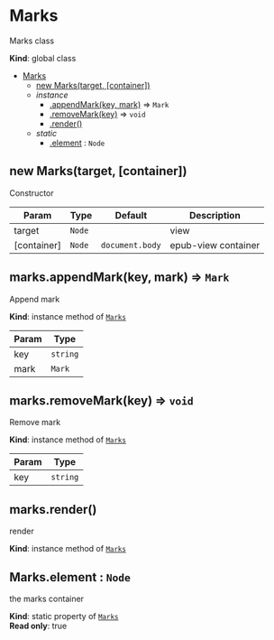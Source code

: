 <a name="Marks"></a>

# Marks
Marks class

**Kind**: global class  

* [Marks](#Marks)
    * [new Marks(target, [container])](#new_Marks_new)
    * _instance_
        * [.appendMark(key, mark)](#Marks+appendMark) ⇒ <code>Mark</code>
        * [.removeMark(key)](#Marks+removeMark) ⇒ <code>void</code>
        * [.render()](#Marks+render)
    * _static_
        * [.element](#Marks.element) : <code>Node</code>

<a name="new_Marks_new"></a>

## new Marks(target, [container])
Constructor


| Param | Type | Default | Description |
| --- | --- | --- | --- |
| target | <code>Node</code> |  | view |
| [container] | <code>Node</code> | <code>document.body</code> | epub-view container |

<a name="Marks+appendMark"></a>

## marks.appendMark(key, mark) ⇒ <code>Mark</code>
Append mark

**Kind**: instance method of [<code>Marks</code>](#Marks)  

| Param | Type |
| --- | --- |
| key | <code>string</code> | 
| mark | <code>Mark</code> | 

<a name="Marks+removeMark"></a>

## marks.removeMark(key) ⇒ <code>void</code>
Remove mark

**Kind**: instance method of [<code>Marks</code>](#Marks)  

| Param | Type |
| --- | --- |
| key | <code>string</code> | 

<a name="Marks+render"></a>

## marks.render()
render

**Kind**: instance method of [<code>Marks</code>](#Marks)  
<a name="Marks.element"></a>

## Marks.element : <code>Node</code>
the marks container

**Kind**: static property of [<code>Marks</code>](#Marks)  
**Read only**: true  
